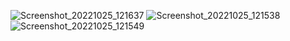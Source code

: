 ![Screenshot_20221025_121637](https://user-images.githubusercontent.com/111682412/197712191-a1ef96ca-10c8-4f31-bc34-46bb010b717b.png)
![Screenshot_20221025_121538](https://user-images.githubusercontent.com/111682412/197712199-b050bd97-feb1-420a-a3d8-10e4222ab493.png)
![Screenshot_20221025_121549](https://user-images.githubusercontent.com/111682412/197712202-d897da43-970b-48d3-b982-cecf4ae3c7f4.png)
